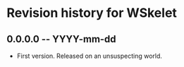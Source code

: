 # Revision history for WSkelet

## 0.0.0.0 -- YYYY-mm-dd

* First version. Released on an unsuspecting world.
